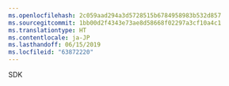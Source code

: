 ```yaml
---
ms.openlocfilehash: 2c059aad294a3d5728515b6784958983b532d857
ms.sourcegitcommit: 1bb00d2f4343e73ae8d58668f02297a3cf10a4c1
ms.translationtype: HT
ms.contentlocale: ja-JP
ms.lasthandoff: 06/15/2019
ms.locfileid: "63872220"
---
```

SDK